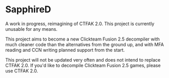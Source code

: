 # SapphireD
A work in progress, reimagining of CTFAK 2.0.
This project is currently unusable for any means.

This project aims to become a new Clickteam Fusion 2.5 decompiler with much cleaner code than the alternatives from the ground up, and with MFA reading and CCN writing planned support from the start.

This project will not be updated very often and does not intend to replace CTFAK 2.0. If you'd like to decompile Clickteam Fusion 2.5 games, please use CTFAK 2.0.
